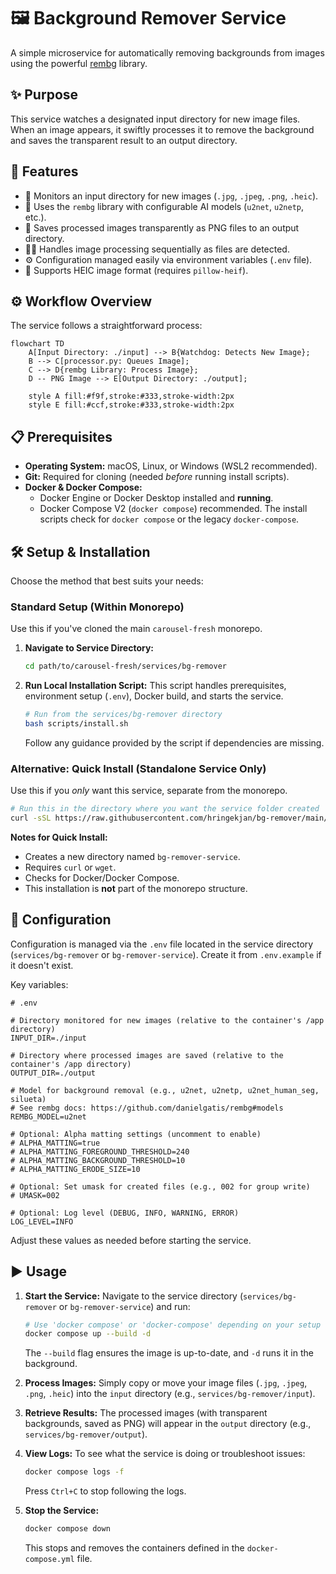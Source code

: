 # 🖼️ Background Remover Service

A simple microservice for automatically removing backgrounds from images using the powerful [rembg](https://github.com/danielgatis/rembg) library.

## ✨ Purpose

This service watches a designated input directory for new image files. When an image appears, it swiftly processes it to remove the background and saves the transparent result to an output directory.

## 🚀 Features

-   📁 Monitors an input directory for new images (`.jpg`, `.jpeg`, `.png`, `.heic`).
-   🧠 Uses the `rembg` library with configurable AI models (`u2net`, `u2netp`, etc.).
-   💾 Saves processed images transparently as PNG files to an output directory.
-   🚶‍♂️ Handles image processing sequentially as files are detected.
-   ⚙️ Configuration managed easily via environment variables (`.env` file).
-   🍏 Supports HEIC image format (requires `pillow-heif`).

## ⚙️ Workflow Overview

The service follows a straightforward process:

```mermaid
flowchart TD
    A[Input Directory: ./input] --> B{Watchdog: Detects New Image};
    B --> C[processor.py: Queues Image];
    C --> D{rembg Library: Process Image};
    D -- PNG Image --> E[Output Directory: ./output];

    style A fill:#f9f,stroke:#333,stroke-width:2px
    style E fill:#ccf,stroke:#333,stroke-width:2px
```

## 📋 Prerequisites

-   **Operating System:** macOS, Linux, or Windows (WSL2 recommended).
-   **Git:** Required for cloning (needed *before* running install scripts).
-   **Docker & Docker Compose:**
    -   Docker Engine or Docker Desktop installed and **running**.
    -   Docker Compose V2 (`docker compose`) recommended. The install scripts check for `docker compose` or the legacy `docker-compose`.

## 🛠️ Setup & Installation

Choose the method that best suits your needs:

### Standard Setup (Within Monorepo)

Use this if you've cloned the main `carousel-fresh` monorepo.

1.  **Navigate to Service Directory:**
    ```bash
    cd path/to/carousel-fresh/services/bg-remover
    ```

2.  **Run Local Installation Script:**
    This script handles prerequisites, environment setup (`.env`), Docker build, and starts the service.
    ```bash
    # Run from the services/bg-remover directory
    bash scripts/install.sh
    ```
    Follow any guidance provided by the script if dependencies are missing.

### Alternative: Quick Install (Standalone Service Only)

Use this if you *only* want this service, separate from the monorepo.

```bash
# Run this in the directory where you want the service folder created
curl -sSL https://raw.githubusercontent.com/hringekjan/bg-remover/main/scripts/quick_install.sh | bash
```

**Notes for Quick Install:**
*   Creates a new directory named `bg-remover-service`.
*   Requires `curl` or `wget`.
*   Checks for Docker/Docker Compose.
*   This installation is **not** part of the monorepo structure.

## 🔧 Configuration

Configuration is managed via the `.env` file located in the service directory (`services/bg-remover` or `bg-remover-service`). Create it from `.env.example` if it doesn't exist.

Key variables:

```dotenv
# .env

# Directory monitored for new images (relative to the container's /app directory)
INPUT_DIR=./input

# Directory where processed images are saved (relative to the container's /app directory)
OUTPUT_DIR=./output

# Model for background removal (e.g., u2net, u2netp, u2net_human_seg, silueta)
# See rembg docs: https://github.com/danielgatis/rembg#models
REMBG_MODEL=u2net

# Optional: Alpha matting settings (uncomment to enable)
# ALPHA_MATTING=true
# ALPHA_MATTING_FOREGROUND_THRESHOLD=240
# ALPHA_MATTING_BACKGROUND_THRESHOLD=10
# ALPHA_MATTING_ERODE_SIZE=10

# Optional: Set umask for created files (e.g., 002 for group write)
# UMASK=002

# Optional: Log level (DEBUG, INFO, WARNING, ERROR)
LOG_LEVEL=INFO
```

Adjust these values as needed before starting the service.

## ▶️ Usage

1.  **Start the Service:**
    Navigate to the service directory (`services/bg-remover` or `bg-remover-service`) and run:
    ```bash
    # Use 'docker compose' or 'docker-compose' depending on your setup
    docker compose up --build -d
    ```
    The `--build` flag ensures the image is up-to-date, and `-d` runs it in the background.

2.  **Process Images:**
    Simply copy or move your image files (`.jpg`, `.jpeg`, `.png`, `.heic`) into the `input` directory (e.g., `services/bg-remover/input`).

3.  **Retrieve Results:**
    The processed images (with transparent backgrounds, saved as PNG) will appear in the `output` directory (e.g., `services/bg-remover/output`).

4.  **View Logs:**
    To see what the service is doing or troubleshoot issues:
    ```bash
    docker compose logs -f
    ```
    Press `Ctrl+C` to stop following the logs.

5.  **Stop the Service:**
    ```bash
    docker compose down
    ```
    This stops and removes the containers defined in the `docker-compose.yml` file.